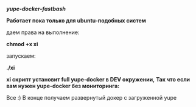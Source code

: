***yupe-docker-fastbash***


**Работает пока только для ubuntu-подобных систем**

даем права на выполнение: 

**chmod +x xi**

запускаем:

**./xi**

**xi скрипт установит full yupe-docker в DEV окружении,**
**Так что если вам нужен yupe-docker без мониторинга:**

Все :) В конце получаем развернутый докер с загруженной yupe


